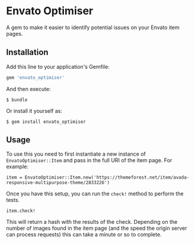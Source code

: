 # Envato Optimiser

A gem to make it easier to identify potential issues on your Envato item pages.

## Installation

Add this line to your application's Gemfile:

```ruby
gem 'envato_optimiser'
```

And then execute:

```
$ bundle
```

Or install it yourself as:

```
$ gem install envato_optimiser
```

## Usage

To use this you need to first instantiate a new instance of
`EnvatoOptimiser::Item` and pass in the full URI of the item page. For
example:

```
item = EnvatoOptimiser::Item.new('https://themeforest.net/item/avada-responsive-multipurpose-theme/2833226')
```

Once you have this setup, you can run the `check!` method to perform
the tests.

```
item.check!
```

This will return a hash with the results of the check. Depending on the
number of images found in the item page (and the speed the origin server
can process requests) this can take a minute or so to complete.
